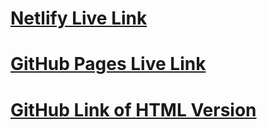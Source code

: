 # [Netlify Live Link](https://astounding-starburst-80288d.netlify.app)
# [GitHub Pages Live Link](https://younghyunlee22.github.io/)
# [GitHub Link of HTML Version](https://github.com/younghyunlee22/younghyunlee22.github.io)
